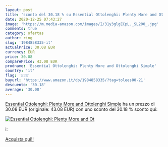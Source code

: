 ```yaml
---
layout: post
title: 'sconto del 30.18 % su Essential Ottolenghi: Plenty More and Ot  '
date: 2020-12-25 07:43:27
image: 'https://m.media-amazon.com/images/I/31y3glgECpL._SL200_.jpg'
comments: true
category: ofertas
author: ring
slug: '1984858335-it'
actualPrice: 30.08 EUR
currency: EUR
price: 30.08
comparePrice: 43.08 EUR
prodname: 'Essential Ottolenghi: Plenty More and Ottolenghi Simple'
country: 'it'
flag: '🇮🇹'
buyurl: 'https://www.amazon.it/dp/1984858335/?tag=tolees00-21'
descuento: '30.18'
average: '30.08'
---
```


[Essential Ottolenghi: Plenty More and Ottolenghi Simple](https://www.amazon.it/dp/1984858335/?tag=tolees00-21) ha un prezzo di 30.08 EUR (originale: 43.08 EUR) con uno sconto del 30.18 % sconto qui:

[![Essential Ottolenghi: Plenty More and Ot](https://m.media-amazon.com/images/I/31y3glgECpL._SL200_.jpg)](https://www.amazon.it/dp/1984858335/?tag=tolees00-21)

ℹ️:


[Acquista qui!!](https://www.amazon.it/dp/1984858335/?tag=tolees00-21)
